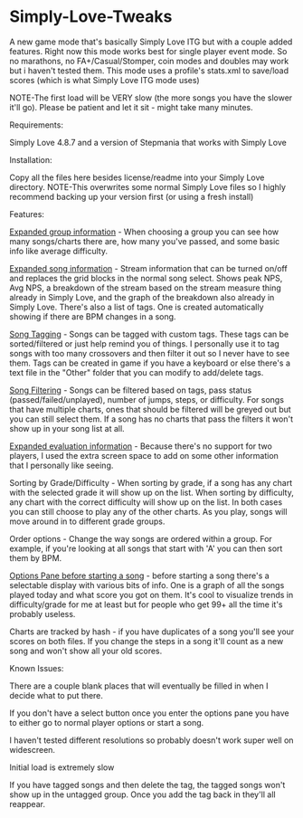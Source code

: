 # Simply-Love-Tweaks
A new game mode that's basically Simply Love ITG but with a couple added features. Right now this mode works best for single player event mode. So no marathons, no FA+/Casual/Stomper, coin modes and doubles may work but i haven't tested them. This mode uses a profile's stats.xml to save/load scores (which is what Simply Love ITG mode uses)

NOTE-The first load will be VERY slow (the more songs you have the slower it'll go). Please be patient and let it sit - might take many minutes.

Requirements:

Simply Love 4.8.7 and a version of Stepmania that works with Simply Love

Installation:

Copy all the files here besides license/readme into your Simply Love directory.
NOTE-This overwrites some normal Simply Love files so I highly recommend backing up your version first (or using a fresh install)

Features:

[Expanded group information](https://i.imgur.com/7wbqhrt.jpg) - When choosing a group you can see how many songs/charts there are, how many you've passed, and some basic info like average difficulty.

[Expanded song information](https://i.imgur.com/XfJ5sgV.jpg) - Stream information that can be turned on/off and replaces the grid blocks in the normal song select. Shows peak NPS, Avg NPS, a breakdown of the stream based on the stream measure thing already in Simply Love, and the graph of the breakdown also already in Simply Love. There's also a list of tags. One is created automatically showing if there are BPM changes in a song.

[Song Tagging](https://i.imgur.com/SVJraE9.jpg) - Songs can be tagged with custom tags. These tags can be sorted/filtered or just help remind you of things. I personally use it to tag songs with too many crossovers and then filter it out so I never have to see them. Tags can be created in game if you have a keyboard or else there's a text file in the "Other" folder that you can modify to add/delete tags.

[Song Filtering](https://i.imgur.com/oGDJYy3.jpg) - Songs can be filtered based on tags, pass status (passed/failed/unplayed), number of jumps, steps, or difficulty. For songs that have multiple charts, ones that should be filtered will be greyed out but you can still select them. If a song has no charts that pass the filters it won't show up in your song list at all.

[Expanded evaluation information](https://i.imgur.com/j8duPhv.jpg) - Because there's no support for two players, I used the extra screen space to add on some other information that I personally like seeing.

Sorting by Grade/Difficulty - When sorting by grade, if a song has any chart with the selected grade it will show up on the list. When sorting by difficulty, any chart with the correct difficulty will show up on the list. In both cases you can still choose to play any of the other charts. As you play, songs will move around in to different grade groups.

Order options - Change the way songs are ordered within a group. For example, if you're looking at all songs that start with 'A' you can then sort them by BPM.

[Options Pane before starting a song](https://i.imgur.com/GU6vXBR.jpg) - before starting a song there's a selectable display with various bits of info. One is a graph of all the songs played today and what score you got on them. It's cool to visualize trends in difficulty/grade for me at least but for people who get 99+ all the time it's probably useless.

Charts are tracked by hash - if you have duplicates of a song you'll see your scores on both files. If you change the steps in a song it'll count as a new song and won't show all your old scores.

Known Issues:

There are a couple blank places that will eventually be filled in when I decide what to put there.

If you don't have a select button once you enter the options pane you have to either go to normal player options or start a song. 

I haven't tested different resolutions so probably doesn't work super well on widescreen.

Initial load is extremely slow

If you have tagged songs and then delete the tag, the tagged songs won't show up in the untagged group. Once you add the tag back in they'll all reappear.
